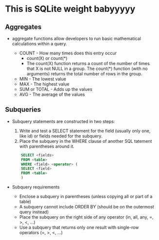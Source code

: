 # This is SQLite weight babyyyyy

## Aggregates

- aggregate functions allow developers to run basic mathematical calculations within a query.

    - COUNT - How many times does this entry occur
        - count(X) or count(*)
        - The count(X) function returns a count of the number  of times that X is not NULL in a group. The count(*) function (with no arguments) returns the total number of rows in the group.
    - MIN - The lowest value
    - MAX - The highest value
    - SUM or TOTAL - Adds up the values
    - AVG - The average of the values


## Subqueries

- Subquery statements are constructed in two steps:

    1. Write and test a SELECT statement for the field (usually    only one, like id) or fields needed for the subquery.
    2. Place the subquery in the WHERE clause of another SQL    tatement with parentheses around it.

    ```sql
        SELECT <fields>
        FROM <table>
        WHERE <field> <operator> (
        SELECT <field>
        FROM <table>
        )
    ```


- Subquery requirements
    - Enclose a subquery in parentheses (unless copying all or part of a table)
    - A subquery cannot include ORDER BY (should be on the outermost query instead)
    - Place the subquery on the right side of any operator (in, all, any, =, >, <, ...)
    - Use a subquery that returns only one result with single-row operators (=, >, <, ...)